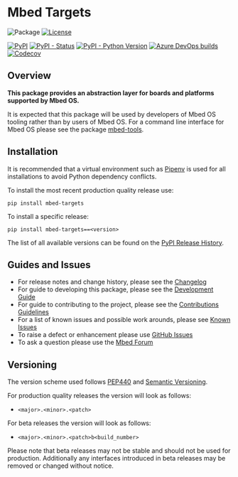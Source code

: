 # Mbed Targets

![Package](https://img.shields.io/badge/Package-mbed--targets-lightgrey)
[![License](https://img.shields.io/badge/License-Apache%202.0-blue.svg)](https://github.com/ARMmbed/mbed-targets/blob/master/LICENCE)

[![PyPI](https://img.shields.io/pypi/v/mbed-targets)](https://pypi.org/project/mbed-targets/)
[![PyPI - Status](https://img.shields.io/pypi/status/mbed-targets)](https://pypi.org/project/mbed-targets/)
[![PyPI - Python Version](https://img.shields.io/pypi/pyversions/mbed-targets)](https://pypi.org/project/mbed-targets/)
[![Azure DevOps builds](https://img.shields.io/azure-devops/build/mbed-bot/xxxxx/2)](https://dev.azure.com/mbed-bot/mbed-targets/_build?definitionId=2)
[![Codecov](https://img.shields.io/codecov/c/github/ARMmbed/mbed-targets)](https://codecov.io/gh/ARMmbed/mbed-cloud-sdk-python)

## Overview

**This package provides an abstraction layer for boards and platforms supported by Mbed OS.**

It is expected that this package will be used by developers of Mbed OS tooling rather than by users of Mbed OS. For
a command line interface for Mbed OS please see the package [mbed-tools](https://github.com/ARMmbed/mbed-tools).

## Installation

It is recommended that a virtual environment such as [Pipenv](https://github.com/pypa/pipenv/blob/master/README.md) is
used for all installations to avoid Python dependency conflicts.

To install the most recent production quality release use:

```
pip install mbed-targets
```

To install a specific release:

```
pip install mbed-targets==<version>
```

The list of all available versions can be found on the [PyPI Release History](https://pypi.org/project/mbed-targets/#history).

## Guides and Issues

- For release notes and change history, please see the [Changelog](./CHANGELOG.md)
- For guide to developing this package, please see the [Development Guide](./DEVELOPMENT.md)
- For guide to contributing to the project, please see the [Contributions Guidelines](./CONTRIBUTING.md)
- For a list of known issues and possible work arounds, please see [Known Issues](./KNOWNISSUES.md)
- To raise a defect or enhancement please use [GitHub Issues](https://github.com/ARMmbed/mbed-targets/issues)
- To ask a question please use the [Mbed Forum](https://forums.mbed.com/)

## Versioning

The version scheme used follows [PEP440](https://www.python.org/dev/peps/pep-0440/) and 
[Semantic Versioning](https://semver.org/). 

For production quality releases the version will look as follows:

- `<major>.<minor>.<patch>`

For beta releases the version will look as follows:

- `<major>.<minor>.<patch>b<build_number>`

Please note that beta releases may not be stable and should not be used for production. Additionally any interfaces
introduced in beta releases may be removed or changed without notice.